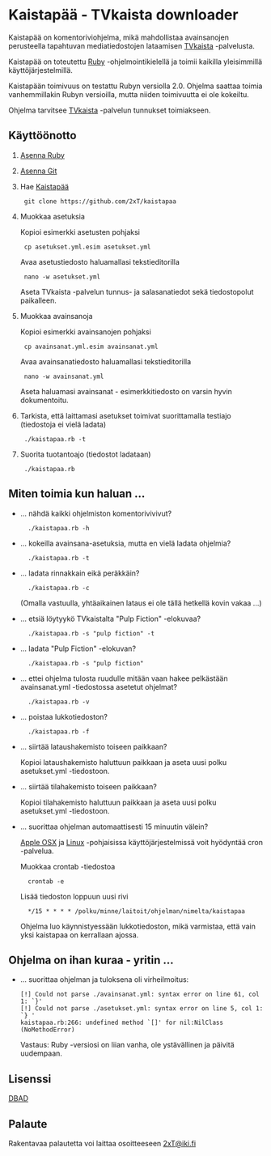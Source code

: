 Kaistapää - TVkaista downloader
===============================

Kaistapää on komentoriviohjelma, mikä mahdollistaa avainsanojen perusteella tapahtuvan mediatiedostojen lataamisen [TVkaista](http://tvkaista.fi/) -palvelusta.

Kaistapää on toteutettu [Ruby](https://www.ruby-lang.org/en/downloads/) -ohjelmointikielellä ja toimii kaikilla yleisimmillä käyttöjärjestelmillä.

Kaistapään toimivuus on testattu Rubyn versiolla 2.0. Ohjelma saattaa toimia vanhemmillakin Rubyn versioilla, mutta niiden toimivuutta ei ole kokeiltu.

Ohjelma tarvitsee [TVkaista](http://tvkaista.fi/) -palvelun tunnukset toimiakseen.

Käyttöönotto
------------

1. [Asenna Ruby](https://www.ruby-lang.org/en/downloads/)
2. [Asenna Git](http://git-scm.com/downloads)
3. Hae [Kaistapää](https://github.com/2xT/kaistapaa)

        git clone https://github.com/2xT/kaistapaa

4. Muokkaa asetuksia

	Kopioi esimerkki asetusten pohjaksi

        cp asetukset.yml.esim asetukset.yml

	Avaa asetustiedosto haluamallasi tekstieditorilla

		nano -w asetukset.yml

	Aseta TVkaista -palvelun tunnus- ja salasanatiedot sekä tiedostopolut paikalleen.

5. Muokkaa avainsanoja

	Kopioi esimerkki avainsanojen pohjaksi

		cp avainsanat.yml.esim avainsanat.yml

	Avaa avainsanatiedosto haluamallasi tekstieditorilla

		nano -w avainsanat.yml

	Aseta haluamasi avainsanat - esimerkkitiedosto on varsin hyvin dokumentoitu.

6. Tarkista, että laittamasi asetukset toimivat suorittamalla testiajo (tiedostoja ei vielä ladata)

        ./kaistapaa.rb -t

6. Suorita tuotantoajo (tiedostot ladataan)

        ./kaistapaa.rb

Miten toimia kun haluan ...
---------------------------

* ... nähdä kaikki ohjelmiston komentorivivivut?

		./kaistapaa.rb -h

* ... kokeilla avainsana-asetuksia, mutta en vielä ladata ohjelmia?

		./kaistapaa.rb -t

* ... ladata rinnakkain eikä peräkkäin?

		./kaistapaa.rb -c

	(Omalla vastuulla, yhtäaikainen lataus ei ole tällä hetkellä kovin vakaa ...)

* ... etsiä löytyykö TVkaistalta "Pulp Fiction" -elokuvaa?

		./kaistapaa.rb -s "pulp fiction" -t

* ... ladata "Pulp Fiction" -elokuvan?

		./kaistapaa.rb -s "pulp fiction"

* ... ettei ohjelma tulosta ruudulle mitään vaan hakee pelkästään avainsanat.yml -tiedostossa asetetut ohjelmat?

		./kaistapaa.rb -v

* ... poistaa lukkotiedoston?

		./kaistapaa.rb -f

* ... siirtää lataushakemisto toiseen paikkaan?

	Kopioi lataushakemisto haluttuun paikkaan ja aseta uusi polku asetukset.yml -tiedostoon.

* ... siirtää tilahakemisto toiseen paikkaan?

	Kopioi tilahakemisto haluttuun paikkaan ja aseta uusi polku asetukset.yml -tiedostoon.

* ... suorittaa ohjelman automaattisesti 15 minuutin välein?

	[Apple OSX](http://en.wikipedia.org/wiki/OS_X) ja [Linux](http://en.wikipedia.org/wiki/Linux) -pohjaisissa käyttöjärjestelmissä voit hyödyntää cron -palvelua.

	Muokkaa crontab -tiedostoa

		crontab -e

	Lisää tiedoston loppuun uusi rivi

		*/15 * * * * /polku/minne/laitoit/ohjelman/nimelta/kaistapaa

	Ohjelma luo käynnistyessään lukkotiedoston, mikä varmistaa, että vain yksi kaistapaa on kerrallaan ajossa.

Ohjelma on ihan kuraa - yritin ...
----------------------------------

* ... suorittaa ohjelman ja tuloksena oli virheilmoitus:

	```
	[!] Could not parse ./avainsanat.yml: syntax error on line 61, col 1: `}'
	[!] Could not parse ./asetukset.yml: syntax error on line 5, col 1: `} '
	kaistapaa.rb:266: undefined method `[]' for nil:NilClass (NoMethodError)
	```

	Vastaus: Ruby -versiosi on liian vanha, ole ystävällinen ja päivitä uudempaan.

Lisenssi
--------

[DBAD](http://www.dbad-license.org/)

Palaute
-------

Rakentavaa palautetta voi laittaa osoitteeseen 2xT@iki.fi

